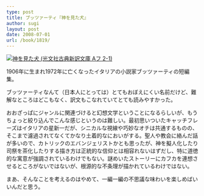 ```yaml
---
type: post
title: ブッツァーティ『神を見た犬』
author: sugi
layout: post
date: 2008-07-01
url: /book/1819/
---
```

<a href="http://www.amazon.co.jp/exec/obidos/ASIN/433475127X/chezsugi-22/ref=nosim/" onclick="_gaq.push(['_trackEvent', 'outbound-article', 'http://www.amazon.co.jp/exec/obidos/ASIN/433475127X/chezsugi-22/ref=nosim/', '']);" name="amazletlink" target="_blank"><img src="http://i1.wp.com/ecx.images-amazon.com/images/I/41vBgR7NX2L._SL160_.jpg?w=660" alt="神を見た犬 (光文社古典新訳文庫 Aフ 2-1)" class="alignleft" data-recalc-dims="1" /></a>

1906年に生まれ1972年に亡くなったイタリアの小説家ブッツァーティの短編集。

ブッツァーティなんて（日本人にとっては）とてもおぼえにくい名前だけど、難解なところはどこもなく、訳文もこなれていてとても読みやすかった。

おおざっぱにジャンルに関連づけると幻想文学ということになるらしいが、もうちょっと絞り込んでこんな感じというのは難しい。最初思いついたキャッチフレーズはイタリアの星新一だが、シニカルな視線や巧妙なオチは共通するものの、そこまで濾過されてなくてかなり土着的なにおいがする。聖人や教会に絡んだ話が多いので、カトリックのエバンジェリストかとも思ったが、神を擬人化したり司祭を茶化したりする描き方は正統的な信仰とは相容れないはずだし、特に道徳的な寓意が強調されているわけでもない。謎めいたストーリーにカフカを連想させるところがないではないが、根源的な不条理が描かれているわけではない。

まあ、そんなことを考えるのはやめて、一編一編の不思議な味わいを楽しめばいいんだと思う。

